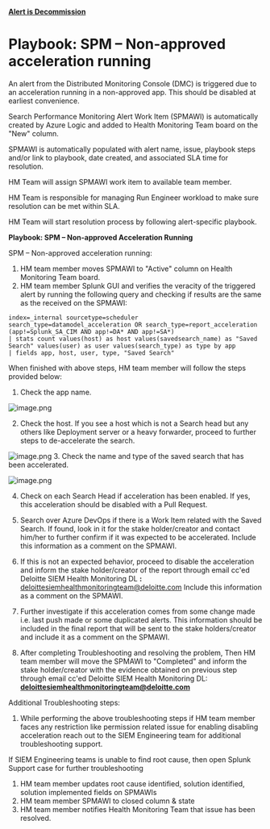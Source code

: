 **[Alert is Decommission]()**

# **Playbook: SPM – Non-approved acceleration running** 

An alert from the Distributed Monitoring Console (DMC) is triggered due to an acceleration running in a non-approved app. This should be disabled at earliest convenience.

Search Performance Monitoring Alert Work Item (SPMAWI) is automatically created by Azure Logic and added to Health Monitoring Team board on the "New" column.

SPMAWI is automatically populated with alert name, issue, playbook steps and/or link to playbook, date created, and associated SLA time for resolution.

HM Team will assign SPMAWI work item to available team member.

HM Team is responsible for managing Run Engineer workload to make sure resolution can be met within SLA.

HM Team will start resolution process by following alert-specific playbook.

**Playbook: SPM – Non-approved Acceleration Running**

SPM – Non-approved acceleration running:

1. HM team member moves SPMAWI to &quot;Active&quot; column on Health Monitoring Team board.
2. HM team member Splunk GUI and verifies the veracity of the triggered alert by running the following query and checking if results are the same as the received on the SPMAWI:


```
index=_internal sourcetype=scheduler search_type=datamodel_acceleration OR search_type=report_acceleration (app!=Splunk_SA_CIM AND app!=DA* AND app!=SA*)
| stats count values(host) as host values(savedsearch_name) as "Saved Search" values(user) as user values(search_type) as type by app
| fields app, host, user, type, "Saved Search"
```


When finished with above steps, HM team member will follow the steps provided below:

1. Check the app name.

![image.png](/.attachments/image-f17705fd-6c1e-4475-b433-608af2316bcc.png)

2. Check the host. If you see a host which is not a Search head but any others like Deployment server or a heavy forwarder, proceed to further steps to de-accelerate the search.

![image.png](/.attachments/image-2705119f-00c8-47aa-bce9-0c6e7f477b1a.png)
3. Check the name and type of the saved search that has been accelerated.

![image.png](/.attachments/image-f3725369-0484-4f07-b2e8-61cbba6fb6b1.png)

4. Check on each Search Head if acceleration has been enabled. If yes, this acceleration should be disabled with a Pull Request.
5. Search over Azure DevOps if there is a Work Item related with the Saved Search. If found, look in it for the stake holder/creator and contact him/her to further confirm if it was expected to be accelerated. Include this information as a comment on the SPMAWI.
6. If this is not an expected behavior, proceed to disable the acceleration and inform the stake holder/creator of the report through email cc&#39;ed Deloitte SIEM Health Monitoring DL **:** deloittesiemhealthmonitoringteam@deloitte.com Include this information as a comment on the SPMAWI.


7. Further investigate if this acceleration comes from some change made i.e. last push made or some duplicated alerts. This information should be included in the final report that will be sent to the stake holders/creator and include it as a comment on the SPMAWI.
8. After completing Troubleshooting and resolving the problem, Then HM team member will move the SPMAWI to &quot;Completed&quot; and inform the stake holder/creator with the evidence obtained on previous step through email cc&#39;ed Deloitte SIEM Health Monitoring DL: **deloittesiemhealthmonitoringteam@deloitte.com** 

Additional Troubleshooting steps:

1. While performing the above troubleshooting steps if HM team member faces any restriction like permission related issue for enabling disabling acceleration reach out to the SIEM Engineering team for additional troubleshooting support.

If SIEM Engineering teams is unable to find root cause, then open Splunk Support case for further troubleshooting

1. HM team member updates root cause identified, solution identified, solution implemented fields on SPMAWIs
2.  HM team member SPMAWI to closed column &amp; state
3.  HM team member notifies Health Monitoring Team that issue has been resolved.